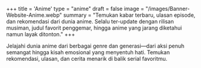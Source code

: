 +++
title = 'Anime'
type = "anime"
draft = false
image = "/images/Banner-Website-Anime.webp"
summary = "Temukan kabar terbaru, ulasan episode, dan rekomendasi dari dunia anime. Selalu ter-update dengan rilisan musiman, judul favorit penggemar, hingga anime yang jarang diketahui namun layak ditonton."
+++

Jelajahi dunia anime dari berbagai genre dan generasi—dari aksi penuh semangat hingga kisah emosional yang menyentuh hati. Temukan rekomendasi, ulasan, dan cerita menarik di balik serial favoritmu.